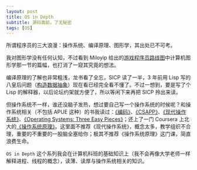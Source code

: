 ```yaml
---
layout: post
title: OS in Depth
subtitle: 源码面前，了无秘密
tags: [OS]
---
```


所谓程序员的三大浪漫：操作系统、编译原理、图形学，其出处已不可考。

我对图形学没有任何认知，不过看到 Miloyip 给出的[游戏程序员路线图](https://miloyip.github.io/game-programmer/game-programmer-zh-cn.pdf)中计算机图形学那一节的篇幅，也打消了一窥其究竟的想法。

编译原理的了解也非常粗浅，龙书看了全忘，SICP 读了一半，3 年前用 Lisp 写的八皇后问题（[构造数据抽象](http://jinke.me/2015-10-21-SICP-2/)）现在看已经完全看不懂了。不过一想到，要是写了个 Lisp 的解释器，以后论坛约架就方便了，所以等闲下来再把 SICP 拎出来读。

但操作系统不一样，谁还没脑子发热，想过要自己写一个操作系统的时候呢？和操作系统相关（不包括 APUE 这种）的书我读过：[《编码》](https://book.douban.com/subject/4822685/)、[《CSAPP》](https://book.douban.com/subject/26912767/)、[《现代操作系统》](https://book.douban.com/subject/3852290/)、[《Operating Systems: Three Easy Pieces》](http://pages.cs.wisc.edu/~remzi/OSTEP/)；还上了一门 Coursera 上北大的[《操作系统原理》](https://www.coursera.org/learn/os-pku)。这里面不推荐《现代操作系统》，概念太多，教学组织不合理，重要的不重要的一股脑全塞给你；极其不推荐《操作系统原理》这门课，简直浪费生命。

`OS in Depth` 这个系列我会在计算机科班的基础知识上（我不会再像大学老师一样解释进程、线程的概念），读薄、读厚与操作系统相关的知识。